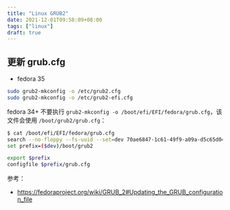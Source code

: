```yaml
---
title: "Linux GRUB2"
date: 2021-12-01T09:58:09+08:00
tags: ["linux"]
draft: true
---
```


## 更新 grub.cfg

- fedora 35

```bash
sudo grub2-mkconfig -o /etc/grub2.cfg
sudo grub2-mkconfig -o /etc/grub2-efi.cfg
```

fedora 34+ 不要执行 `grub2-mkconfig -o /boot/efi/EFI/fedora/grub.cfg`，该文件会使用 `/boot/grub2/grub.cfg`：

```bash
$ cat /boot/efi/EFI/fedora/grub.cfg
search --no-floppy --fs-uuid --set=dev 70ae6847-1c61-49f9-a09a-d5c65d04de28
set prefix=($dev)/boot/grub2

export $prefix
configfile $prefix/grub.cfg
```

参考：
- https://fedoraproject.org/wiki/GRUB_2#Updating_the_GRUB_configuration_file

